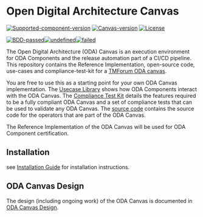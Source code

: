 # Open Digital Architecture Canvas

[![Supported-component-version](https://img.shields.io/badge/dynamic/yaml?url=https%3A%2F%2Fraw.githubusercontent.com%2Ftmforum-oda%2Foda-canvas%2Fmaster%2Fcharts%2Fcanvas-oda%2FChart.yaml&query=%24.appVersion&label=Supported-component-version)](https://github.com/tmforum-oda/oda-canvas)
[![Canvas-version](https://img.shields.io/badge/dynamic/yaml?url=https%3A%2F%2Fraw.githubusercontent.com%2Ftmforum-oda%2Foda-canvas%2Fmaster%2Fcharts%2Fcanvas-oda%2FChart.yaml&query=%24.version&label=Canvas-version)](https://github.com/tmforum-oda/oda-canvas)
[![License](https://img.shields.io/badge/dynamic/json?url=https%3A%2F%2Fraw.githubusercontent.com%2Ftmforum-oda%2Foda-canvas-ctk%2Fmain%2Fpackage.json&query=%24.license&label=License&color=%09%23a3ff00)](https://github.com/tmforum-oda/oda-canvas/blob/master/LICENSE)

[![BDD-passed](https://img.shields.io/badge/dynamic/json?url=https%3A%2F%2Fmessages.cucumber.io%2Fapi%2Freport-collections%2Ff62e87a7-f6bf-4aaf-b603-d4fa2b05b630%2Freports&query=%24.reports%5B-1%3A%5D.statusCounts.PASSED&prefix=Passed%3A%20&style=flat-square&label=BDD-and-TDD%20tests%20&color=%230BDA51)](https://reports.cucumber.io/report-collections/f62e87a7-f6bf-4aaf-b603-d4fa2b05b630)[![undefined](https://img.shields.io/badge/dynamic/json?url=https%3A%2F%2Fmessages.cucumber.io%2Fapi%2Freport-collections%2Ff62e87a7-f6bf-4aaf-b603-d4fa2b05b630%2Freports&query=%24.reports%5B-1%3A%5D.statusCounts.UNDEFINED&prefix=Undefined%3A%20&style=flat-square&label=%20&color=%23FFC000)](https://reports.cucumber.io/report-collections/f62e87a7-f6bf-4aaf-b603-d4fa2b05b630)[![failed](https://img.shields.io/badge/dynamic/json?url=https%3A%2F%2Fmessages.cucumber.io%2Fapi%2Freport-collections%2Ff62e87a7-f6bf-4aaf-b603-d4fa2b05b630%2Freports&query=%24.reports%5B-1%3A%5D.statusCounts.FAILED&prefix=Failed%3A%20&style=flat-square&label=%20&color=%23D22B2B)](https://reports.cucumber.io/report-collections/f62e87a7-f6bf-4aaf-b603-d4fa2b05b630)








The Open Digital Architecture (ODA) Canvas is an execution environment for ODA Components and the release automation part of a CI/CD pipeline. This repository contains the Reference Implementation, open-source code, use-cases and compliance-test-kit for a [TMForum ODA canvas](https://www.tmforum.org/oda/deployment-runtime/oda-canvas/). 


You are free to use this as a starting point for your own ODA Canvas implementation. The [Usecase Library](usecase-library/README.md) shows how ODA Components interact with the ODA Canvas. The [Compliance Test Kit](compliance-test-kit/README.md) details the features required to be a fully compliant ODA Canvas and a set of compliance tests that can be used to validate any ODA Canvas. The [source code](source/README.md) contains the source code for the operators that are part of the ODA Canvas.

The Reference Implementation of the ODA Canvas will be used for ODA Component certification. 



## Installation

see [Installation Guide](installation/README.md) for installation instructions.


## ODA Canvas Design

The design (including ongoing work) of the ODA Canvas is documented in [ODA Canvas Design](Canvas-design.md).



